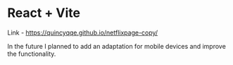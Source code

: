 # React + Vite

Link - https://quincyqqe.github.io/netflixpage-copy/

In the future I planned to add an adaptation for mobile devices and improve the functionality.
